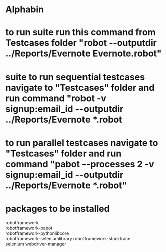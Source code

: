 # Alphabin
# to run suite run this command from Testcases folder "robot --outputdir ../Reports/Evernote Evernote.robot"
# suite to run sequential testcases navigate to "Testcases" folder and run command "robot -v signup:email_id --outputdir ../Reports/Evernote *.robot
# to run parallel testcases navigate to "Testcases" folder and run command "pabot --processes 2 -v signup:email_id --outputdir ../Reports/Evernote *.robot"
# packages to be installed 
robotframework                 
robotframework-pabot           
robotframework-pythonlibcore   
robotframework-seleniumlibrary 
robotframework-stacktrace      
selenium
webdriver-manager

